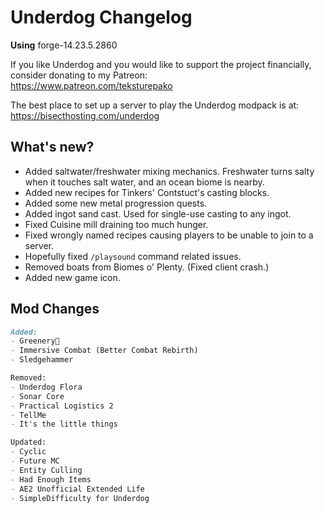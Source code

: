 # Underdog Changelog

**Using** forge-14.23.5.2860

If you like Underdog and you would like to support the project financially, consider donating to my Patreon: \
<https://www.patreon.com/teksturepako>

The best place to set up a server to play the Underdog modpack is at: \
<https://bisecthosting.com/underdog>

## What's new?

- Added saltwater/freshwater mixing mechanics. Freshwater turns salty when it touches salt water, and an ocean biome is nearby.
- Added new recipes for Tinkers' Contstuct's casting blocks.
- Added some new metal progression quests.
- Added ingot sand cast. Used for single-use casting to any ingot.
- Fixed Cuisine mill draining too much hunger.
- Fixed wrongly named recipes causing players to be unable to join to a server.
- Hopefully fixed `/playsound` command related issues.
- Removed boats from Biomes o' Plenty. (Fixed client crash.)
- Added new game icon.

## Mod Changes

```markdown
Added:
- Greenery🌿
- Immersive Combat (Better Combat Rebirth)
- Sledgehammer

Removed:
- Underdog Flora
- Sonar Core
- Practical Logistics 2
- TellMe
- It's the little things

Updated:
- Cyclic
- Future MC
- Entity Culling
- Had Enough Items
- AE2 Unofficial Extended Life
- SimpleDifficulty for Underdog
```
